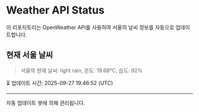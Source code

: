 
# Weather API Status

이 리포지토리는 OpenWeather API를 사용하여 서울의 날씨 정보를 자동으로 업데이트합니다.

## 현재 서울 날씨
> 서울의 현재 날씨: light rain, 온도: 19.68°C, 습도: 92%

⏳ 업데이트 시간: 2025-09-27 19:46:52 (UTC)

---
자동 업데이트 봇에 의해 관리됩니다.

